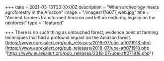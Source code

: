 +++
date = 2021-03-15T23:00:00Z
description = "When archeology meets agroforestry in the Amazon"
image = "/images/176077_web.jpg"
title = "Ancient farmers transformed Amazon and left an enduring legacy on the rainforest"
type = "featured"

+++
There is no such thing as untouched forest, evidence point at farming techniques that had a profound impact on the Amazon forest.  
[https://www.eurekalert.org/pub_releases/2018-07/uoe-aft071918.php](https://www.eurekalert.org/pub_releases/2018-07/uoe-aft071918.php "https://www.eurekalert.org/pub_releases/2018-07/uoe-aft071918.php")